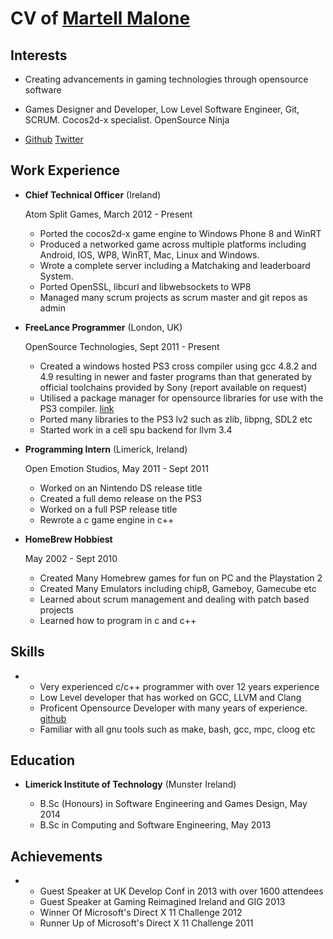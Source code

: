 CV of [Martell Malone](https://martellmalone.com) 
===============


Interests
---------

*   Creating advancements in gaming technologies through opensource software
*   Games Designer and Developer, Low Level Software Engineer, Git, SCRUM. Cocos2d-x specialist. OpenSource Ninja


*   [Github](http://github.com/martell)     [Twitter](http://twitter.com/martellmalone)



Work Experience
---------------

*   **Chief Technical Officer** (Ireland)

    Atom Split Games, March 2012 - Present

    -   Ported the cocos2d-x game engine to Windows Phone 8 and WinRT
    -   Produced a networked game across multiple platforms including
        Android, IOS, WP8, WinRT, Mac, Linux and Windows.
    -   Wrote a complete server including a Matchaking and leaderboard System.
    -   Ported OpenSSL, libcurl and libwebsockets to WP8
    -   Managed many scrum projects as scrum master and git repos as admin

*   **FreeLance Programmer** (London, UK)

    OpenSource Technologies, Sept 2011 - Present

    -   Created a windows hosted PS3 cross compiler using gcc 4.8.2 and 4.9 resulting in newer and faster
        programs than that generated by official toolchains provided by Sony (report available on request) 
    -   Utilised a package manager for opensource libraries for use with the PS3 compiler. [link](http://github.com/martell/PS3-PACKAGES)
    -   Ported many libraries to the PS3 lv2 such as zlib, libpng, SDL2 etc 
    -   Started work in a cell spu backend for llvm 3.4

*   **Programming Intern** (Limerick, Ireland)

    Open Emotion Studios, May 2011 - Sept 2011

    -   Worked on an Nintendo DS release title
    -   Created a full demo release on the PS3
    -   Worked on a full PSP release title
    -   Rewrote a c game engine in c++

*   **HomeBrew Hobbiest**

    May 2002 - Sept 2010

    -   Created Many Homebrew games for fun on PC and the Playstation 2
    -   Created Many Emulators including chip8, Gameboy, Gamecube etc
    -   Learned about scrum management and dealing with patch based projects 
    -   Learned how to program in c and c++

Skills
------
*
    -   Very experienced c/c++ programmer with over 12 years experience
    -   Low Level developer that has worked on GCC, LLVM and Clang
    -   Proficent Opensource Developer with many years of experience. [github](http://github.com/martell)
    -   Familiar with all gnu tools such as make, bash, gcc, mpc, cloog etc

Education
---------

*   **Limerick Institute of Technology** (Munster Ireland)

    -   B.Sc (Honours) in Software Engineering and Games Design, May 2014 
    -   B.Sc in Computing and Software Engineering, May 2013

Achievements
------
*
    -   Guest Speaker at UK Develop Conf in 2013 with over 1600 attendees
    -   Guest Speaker at Gaming Reimagined Ireland and GIG 2013
    -   Winner Of Microsoft's Direct X 11 Challenge 2012
    -   Runner Up of Microsoft's Direct X 11 Challenge 2011

